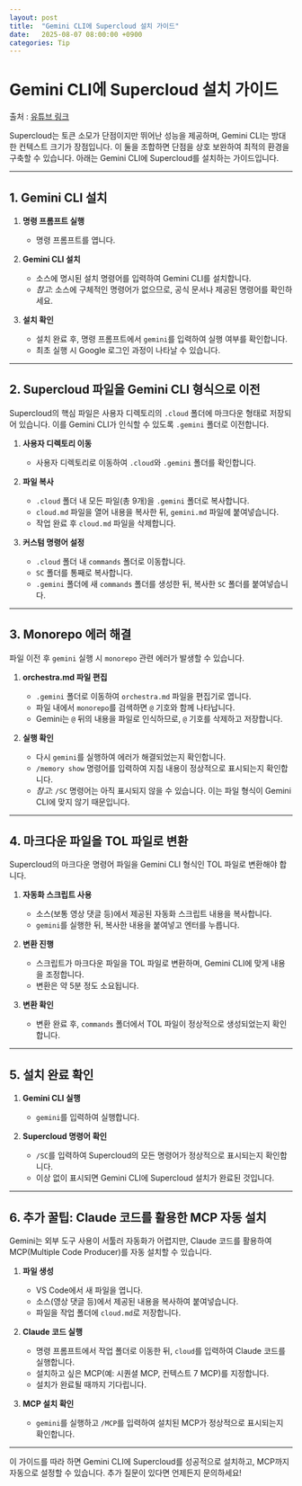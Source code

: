```yaml
---
layout: post
title:  "Gemini CLI에 Supercloud 설치 가이드"
date:   2025-08-07 08:00:00 +0900
categories: Tip
---
```


# Gemini CLI에 Supercloud 설치 가이드

출처 : [유튜브 링크](https://www.youtube.com/watch?v=whLEc7lO_xY&list=PLoSIoPWNjwhLctI2K8DcKKxHQwUaEWfBi&ab_channel=%EC%86%8C%EC%8A%A4%EB%86%80%EC%9D%B4%ED%84%B0)

Supercloud는 토큰 소모가 단점이지만 뛰어난 성능을 제공하며, Gemini CLI는 방대한 컨텍스트 크기가 장점입니다. 이 둘을 조합하면 단점을 상호 보완하여 최적의 환경을 구축할 수 있습니다. 아래는 Gemini CLI에 Supercloud를 설치하는  가이드입니다.

---

## 1. Gemini CLI 설치

1. **명령 프롬프트 실행**
   - 명령 프롬프트를 엽니다.

2. **Gemini CLI 설치**
   - 소스에 명시된 설치 명령어를 입력하여 Gemini CLI를 설치합니다.
   - *참고*: 소스에 구체적인 명령어가 없으므로, 공식 문서나 제공된 명령어를 확인하세요.

3. **설치 확인**
   - 설치 완료 후, 명령 프롬프트에서 `gemini`를 입력하여 실행 여부를 확인합니다.
   - 최초 실행 시 Google 로그인 과정이 나타날 수 있습니다.

---

## 2. Supercloud 파일을 Gemini CLI 형식으로 이전

Supercloud의 핵심 파일은 사용자 디렉토리의 `.cloud` 폴더에 마크다운 형태로 저장되어 있습니다. 이를 Gemini CLI가 인식할 수 있도록 `.gemini` 폴더로 이전합니다.

1. **사용자 디렉토리 이동**
   - 사용자 디렉토리로 이동하여 `.cloud`와 `.gemini` 폴더를 확인합니다.

2. **파일 복사**
   - `.cloud` 폴더 내 모든 파일(총 9개)을 `.gemini` 폴더로 복사합니다.
   - `cloud.md` 파일을 열어 내용을 복사한 뒤, `gemini.md` 파일에 붙여넣습니다.
   - 작업 완료 후 `cloud.md` 파일을 삭제합니다.

3. **커스텀 명령어 설정**
   - `.cloud` 폴더 내 `commands` 폴더로 이동합니다.
   - `SC` 폴더를 통째로 복사합니다.
   - `.gemini` 폴더에 새 `commands` 폴더를 생성한 뒤, 복사한 `SC` 폴더를 붙여넣습니다.

---

## 3. Monorepo 에러 해결

파일 이전 후 `gemini` 실행 시 `monorepo` 관련 에러가 발생할 수 있습니다.

1. **orchestra.md 파일 편집**
   - `.gemini` 폴더로 이동하여 `orchestra.md` 파일을 편집기로 엽니다.
   - 파일 내에서 `monorepo`를 검색하면 `@` 기호와 함께 나타납니다.
   - Gemini는 `@` 뒤의 내용을 파일로 인식하므로, `@` 기호를 삭제하고 저장합니다.

2. **실행 확인**
   - 다시 `gemini`를 실행하여 에러가 해결되었는지 확인합니다.
   - `/memory show` 명령어를 입력하여 지침 내용이 정상적으로 표시되는지 확인합니다.
   - *참고*: `/SC` 명령어는 아직 표시되지 않을 수 있습니다. 이는 파일 형식이 Gemini CLI에 맞지 않기 때문입니다.

---

## 4. 마크다운 파일을 TOL 파일로 변환

Supercloud의 마크다운 명령어 파일을 Gemini CLI 형식인 TOL 파일로 변환해야 합니다.

1. **자동화 스크립트 사용**
   - 소스(보통 영상 댓글 등)에서 제공된 자동화 스크립트 내용을 복사합니다.
   - `gemini`를 실행한 뒤, 복사한 내용을 붙여넣고 엔터를 누릅니다.

2. **변환 진행**
   - 스크립트가 마크다운 파일을 TOL 파일로 변환하며, Gemini CLI에 맞게 내용을 조정합니다.
   - 변환은 약 5분 정도 소요됩니다.

3. **변환 확인**
   - 변환 완료 후, `commands` 폴더에서 TOL 파일이 정상적으로 생성되었는지 확인합니다.

---

## 5. 설치 완료 확인

1. **Gemini CLI 실행**
   - `gemini`를 입력하여 실행합니다.

2. **Supercloud 명령어 확인**
   - `/SC`를 입력하여 Supercloud의 모든 명령어가 정상적으로 표시되는지 확인합니다.
   - 이상 없이 표시되면 Gemini CLI에 Supercloud 설치가 완료된 것입니다.

---

## 6. 추가 꿀팁: Claude 코드를 활용한 MCP 자동 설치

Gemini는 외부 도구 사용이 서툴러 자동화가 어렵지만, Claude 코드를 활용하여 MCP(Multiple Code Producer)를 자동 설치할 수 있습니다.

1. **파일 생성**
   - VS Code에서 새 파일을 엽니다.
   - 소스(영상 댓글 등)에서 제공된 내용을 복사하여 붙여넣습니다.
   - 파일을 작업 폴더에 `cloud.md`로 저장합니다.

2. **Claude 코드 실행**
   - 명령 프롬프트에서 작업 폴더로 이동한 뒤, `cloud`를 입력하여 Claude 코드를 실행합니다.
   - 설치하고 싶은 MCP(예: 시퀀셜 MCP, 컨텍스트 7 MCP)를 지정합니다.
   - 설치가 완료될 때까지 기다립니다.

3. **MCP 설치 확인**
   - `gemini`를 실행하고 `/MCP`를 입력하여 설치된 MCP가 정상적으로 표시되는지 확인합니다.

---

이 가이드를 따라 하면 Gemini CLI에 Supercloud를 성공적으로 설치하고, MCP까지 자동으로 설정할 수 있습니다. 추가 질문이 있다면 언제든지 문의하세요!
